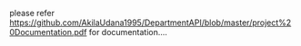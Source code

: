 please refer https://github.com/AkilaUdana1995/DepartmentAPI/blob/master/project%20Documentation.pdf for documentation....
